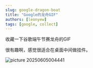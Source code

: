 ```yaml
---
slug: google-dragon-boat
title: "Google的龙舟GIF"
authors: [leonyew]
tags: [google, collect]
---
```


收藏一下谷歌端午节赛龙舟的GIF

<!-- truncate -->
很有趣啊，感觉很适合在桌面中间做挂件。

![picture 20250605004441](../static/img/paste/20250605004441.gif)  
